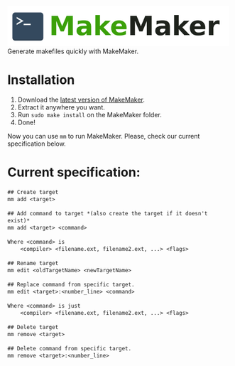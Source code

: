 ![MakeMaker - Generate makefiles quickly!](documentation/logo.png)<br/>
Generate makefiles quickly with MakeMaker.

# Installation

1. Download the [latest version of MakeMaker](https://github.com/paladini/MakeMaker/archive/master.zip).
2. Extract it anywhere you want.
3. Run `sudo make install` on the MakeMaker folder.
4. Done!

Now you can use `mm` to run MakeMaker. Please, check our current specification below.

# Current specification:

	## Create target
	mm add <target>
		
	## Add command to target *(also create the target if it doesn't exist)*
	mm add <target> <command>

	Where <command> is
		<compiler> <filename.ext, filename2.ext, ...> <flags>
		
	## Rename target
	mm edit <oldTargetName> <newTargetName>

	## Replace command from specific target.
	mm edit <target>:<number_line> <command>

	Where <command> is just
		<compiler> <filename.ext, filename2.ext, ...> <flags>

	## Delete target
	mm remove <target>

	## Delete command from specific target.
	mm remove <target>:<number_line>
